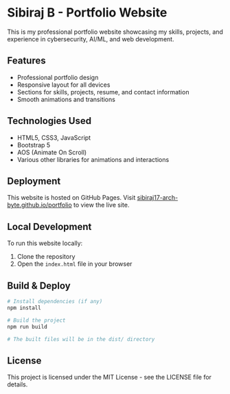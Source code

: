 # Sibiraj B - Portfolio Website

This is my professional portfolio website showcasing my skills, projects, and experience in cybersecurity, AI/ML, and web development.

## Features

- Professional portfolio design
- Responsive layout for all devices
- Sections for skills, projects, resume, and contact information
- Smooth animations and transitions

## Technologies Used

- HTML5, CSS3, JavaScript
- Bootstrap 5
- AOS (Animate On Scroll)
- Various other libraries for animations and interactions

## Deployment

This website is hosted on GitHub Pages. Visit [sibiraj17-arch-byte.github.io/portfolio](https://sibiraj17-arch-byte.github.io/portfolio) to view the live site.

## Local Development

To run this website locally:

1. Clone the repository
2. Open the `index.html` file in your browser

## Build & Deploy

```bash
# Install dependencies (if any)
npm install

# Build the project
npm run build

# The built files will be in the dist/ directory
```

## License

This project is licensed under the MIT License - see the LICENSE file for details.